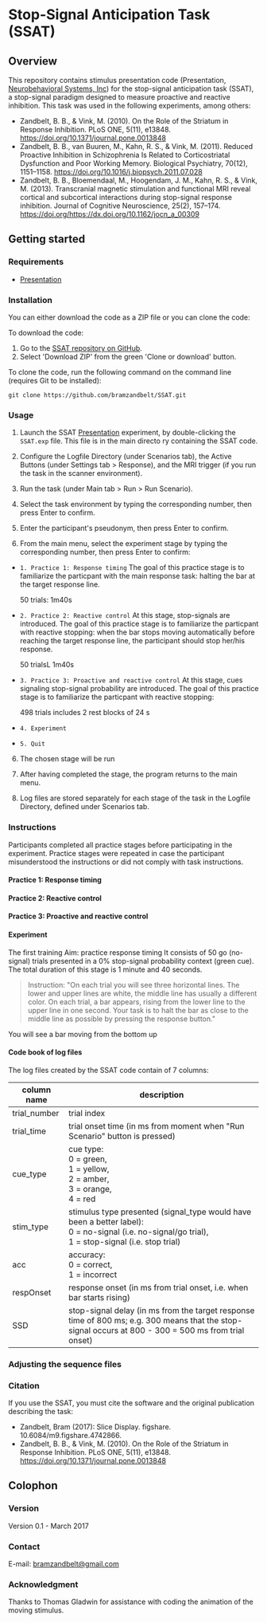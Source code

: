 # Stop-Signal Anticipation Task (SSAT)

## Overview

This repository contains stimulus presentation code (Presentation, [Neurobehavioral Systems, Inc](http://www.neurobs.com/)) for the stop-signal anticipation task (SSAT), a stop-signal paradigm designed to measure proactive and reactive inhibition. This task was used in the following experiments, among others:

- Zandbelt, B. B., & Vink, M. (2010). On the Role of the Striatum in Response Inhibition. PLoS ONE, 5(11), e13848.
https://doi.org/10.1371/journal.pone.0013848
- Zandbelt, B. B., van Buuren, M., Kahn, R. S., & Vink, M. (2011). Reduced Proactive Inhibition in Schizophrenia Is Related to Corticostriatal Dysfunction and Poor Working Memory. Biological Psychiatry, 70(12), 1151–1158. https://doi.org/10.1016/j.biopsych.2011.07.028
- Zandbelt, B. B., Bloemendaal, M., Hoogendam, J. M., Kahn, R. S., & Vink, M. (2013). Transcranial magnetic stimulation and functional MRI reveal cortical and subcortical interactions during stop-signal response inhibition. Journal of Cognitive Neuroscience, 25(2), 157–174.
https://doi.org/https://dx.doi.org/10.1162/jocn_a_00309

## Getting started

### Requirements
- [Presentation](http://www.neurobs.com/)

### Installation

You can either download the code as a ZIP file or you can clone the code:

To download the code:
1. Go to the [SSAT repository on GitHub](https://github.com/bramzandbelt/SSAT).
2. Select 'Download ZIP' from the green 'Clone or download' button.

To clone the code, run the following command on the command line (requires Git to be installed):

```
git clone https://github.com/bramzandbelt/SSAT.git
```

### Usage

1. Launch the SSAT [Presentation](http://www.neurobs.com/) experiment, by double-clicking the `SSAT.exp` file. This file is in the main directo ry containing the SSAT code.

2. Configure the Logfile Directory (under Scenarios tab), the Active Buttons (under Settings tab > Response), and the MRI trigger (if you run the task in the scanner environment).

3. Run the task (under Main tab > Run > Run Scenario).

4. Select the task environment by typing the corresponding number, then press Enter to confirm.

5. Enter the participant's pseudonym, then press Enter to confirm.

5. From the main menu, select the experiment stage by typing the corresponding number, then press Enter to confirm:
  - `1. Practice 1: Response timing`
    The goal of this practice stage is to familiarize the particpant with the main response task: halting the bar at the target response line.

    50 trials: 1m40s
  - `2. Practice 2: Reactive control`
      At this stage, stop-signals are introduced.
      The goal of this practice stage is to familiarize the particpant with reactive stopping: when the bar stops moving automatically before reaching the target response line, the participant should stop her/his response.

      50 trialsL 1m40s
  - `3. Practice 3: Proactive and reactive control`
      At this stage, cues signaling stop-signal probability are introduced.
      The goal of this practice stage is to familiarize the particpant with reactive stopping:


      498 trials includes 2 rest blocks of 24 s
  - `4. Experiment`
  - `5. Quit`

6. The chosen stage will be run

7. After having completed the stage, the program returns to the main menu.

8. Log files are stored separately for each stage of the task in the Logfile Directory, defined under Scenarios tab.

### Instructions

Participants completed all practice stages before participating in the experiment. Practice stages were repeated in case the participant misunderstood the instructions or did not comply with task instructions.

#### Practice 1: Response timing

#### Practice 2: Reactive control

#### Practice 3: Proactive and reactive control

#### Experiment

The first training
Aim: practice response timing
It consists of 50 go (no-signal) trials presented in a 0% stop-signal probability context (green cue). The total duration of this stage is 1 minute and 40 seconds.
> Instruction:
"On each trial you will see three horizontal lines. The lower and upper lines are white, the middle line has usually a different color. On each trial, a bar appears, rising from the lower line to the upper line in one second. Your task is to halt the bar as close to the middle line as possible by pressing the response button."


You will see a bar moving from the bottom up

#### Code book of log files

The log files created by the SSAT code contain of 7 columns:

|column name |description|
|------------|-----------|
|trial_number|trial index|
|trial_time  |trial onset time (in ms from moment when "Run Scenario" button is pressed)|
|cue_type    |cue type: <br> 0 = green, <br> 1 = yellow, <br> 2 = amber, <br> 3 = orange, <br> 4 = red|
|stim_type   |stimulus type presented (signal_type would have been a better label): <br> 0 = no-signal (i.e. no-signal/go trial), <br> 1 =  stop-signal (i.e. stop trial) |
|acc         |accuracy: <br> 0 = correct, <br> 1 = incorrect|
|respOnset   |response onset (in ms from trial onset, i.e. when bar starts rising)|
|SSD         |stop-signal delay (in ms from the target response time of 800 ms; e.g. 300 means that the stop-signal occurs at 800 - 300 = 500 ms from trial onset)|

### Adjusting the sequence files

### Citation
If you use the SSAT, you must cite the software and the original publication describing the task:
- Zandbelt, Bram (2017): Slice Display. figshare. 10.6084/m9.figshare.4742866.
- Zandbelt, B. B., & Vink, M. (2010). On the Role of the Striatum in Response Inhibition. PLoS ONE, 5(11), e13848.
https://doi.org/10.1371/journal.pone.0013848

## Colophon

### Version
Version 0.1 - March 2017

### Contact
E-mail: bramzandbelt@gmail.com

### Acknowledgment
Thanks to Thomas Gladwin for assistance with coding the animation of the moving stimulus.
